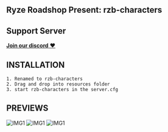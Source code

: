 ## Ryze Roadshop Present: rzb-characters

## Support Server

[**Join our discord** ❤️](https://discord.gg/PUrDFhrmX9)

## INSTALLATION

```
1. Renamed to rzb-characters
2. Drag and drop into resources folder
3. start rzb-characters in the server.cfg
```

## PREVIEWS

![IMG1](https://i.imgur.com/RcECxMeh.jpg)
![IMG1](https://i.imgur.com/hwlnsULh.jpg)
![IMG1](https://i.imgur.com/rHVgXoih.jpg)

